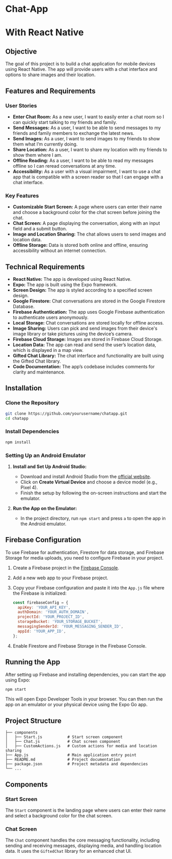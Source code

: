 # Chat-App
 
# With React Native 

## Objective
The goal of this project is to build a chat application for mobile devices using React Native. The app will provide users with a chat interface and options to share images and their location.

## Features and Requirements

### User Stories
- **Enter Chat Room:** As a new user, I want to easily enter a chat room so I can quickly start talking to my friends and family.
- **Send Messages:** As a user, I want to be able to send messages to my friends and family members to exchange the latest news.
- **Send Images:** As a user, I want to send images to my friends to show them what I’m currently doing.
- **Share Location:** As a user, I want to share my location with my friends to show them where I am.
- **Offline Reading:** As a user, I want to be able to read my messages offline so I can reread conversations at any time.
- **Accessibility:** As a user with a visual impairment, I want to use a chat app that is compatible with a screen reader so that I can engage with a chat interface.

### Key Features
- **Customizable Start Screen:** A page where users can enter their name and choose a background color for the chat screen before joining the chat.
- **Chat Screen:** A page displaying the conversation, along with an input field and a submit button.
- **Image and Location Sharing:** The chat allows users to send images and location data.
- **Offline Storage:** Data is stored both online and offline, ensuring accessibility without an internet connection.

## Technical Requirements
- **React Native:** The app is developed using React Native.
- **Expo:** The app is built using the Expo framework.
- **Screen Design:** The app is styled according to a specified screen design.
- **Google Firestore:** Chat conversations are stored in the Google Firestore Database.
- **Firebase Authentication:** The app uses Google Firebase authentication to authenticate users anonymously.
- **Local Storage:** Chat conversations are stored locally for offline access.
- **Image Sharing:** Users can pick and send images from their device's image library or take pictures using the device’s camera.
- **Firebase Cloud Storage:** Images are stored in Firebase Cloud Storage.
- **Location Data:** The app can read and send the user’s location data, which is displayed in a map view.
- **Gifted Chat Library:** The chat interface and functionality are built using the Gifted Chat library.
- **Code Documentation:** The app’s codebase includes comments for clarity and maintenance.


## Installation


### Clone the Repository

```bash
git clone https://github.com/yourusername/chatapp.git
cd chatapp
```

### Install Dependencies

```bash
npm install
```

### Setting Up an Android Emulator

1. **Install and Set Up Android Studio:**
   - Download and install Android Studio from the [official website](https://developer.android.com/studio).
   - Click on **Create Virtual Device** and choose a device model (e.g., Pixel 4).
   - Finish the setup by following the on-screen instructions and start the emulator.

2. **Run the App on the Emulator:**
   - In the project directory, run `npm start` and press `a` to open the app in the Android emulator.


## Firebase Configuration

To use Firebase for authentication, Firestore for data storage, and Firebase Storage for media uploads, you need to configure Firebase in your project.

1. Create a Firebase project in the [Firebase Console](https://console.firebase.google.com/).
2. Add a new web app to your Firebase project.
3. Copy your Firebase configuration and paste it into the `App.js` file where the Firebase is initialized:

   ```javascript
   const firebaseConfig = {
     apiKey: 'YOUR_API_KEY',
     authDomain: 'YOUR_AUTH_DOMAIN',
     projectId: 'YOUR_PROJECT_ID',
     storageBucket: 'YOUR_STORAGE_BUCKET',
     messagingSenderId: 'YOUR_MESSAGING_SENDER_ID',
     appId: 'YOUR_APP_ID',
   };
   ```

4. Enable Firestore and Firebase Storage in the Firebase Console.

## Running the App

After setting up Firebase and installing dependencies, you can start the app using Expo:

```bash
npm start
```

This will open Expo Developer Tools in your browser. You can then run the app on an emulator or your physical device using the Expo Go app.

## Project Structure

```
├── components
│   ├── Start.js           # Start screen component
│   ├── Chat.js            # Chat screen component
│   ├── CustomActions.js   # Custom actions for media and location sharing
├── App.js                 # Main application entry point
├── README.md              # Project documentation
├── package.json           # Project metadata and dependencies
└── ...
```

## Components

### Start Screen

The `Start` component is the landing page where users can enter their name and select a background color for the chat screen.

### Chat Screen

The `Chat` component handles the core messaging functionality, including sending and receiving messages, displaying media, and handling location data. It uses the `GiftedChat` library for an enhanced chat UI.
